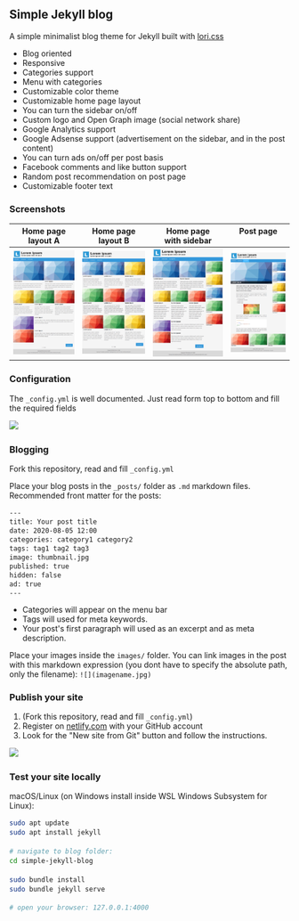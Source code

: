 ## Simple Jekyll blog

A simple minimalist blog theme for Jekyll built with [lori.css](https://hlorand.github.io/lori.css/)

- Blog oriented
- Responsive
- Categories support
- Menu with categories
- Customizable color theme
- Customizable home page layout
- You can turn the sidebar on/off
- Custom logo and Open Graph image (social network share)
- Google Analytics support
- Google Adsense support (advertisement on the sidebar, and in the post content)
- You can turn ads on/off per post basis
- Facebook comments and like button support
- Random post recommendation on post page
- Customizable footer text

### Screenshots


| Home page <br> layout A | Home page <br> layout B | Home page <br> with sidebar | Post page <br> &nbsp; |
| ------------------ | ------------------ | ---------------------- | --------- |
| ![](screenshots/home-layout-a.png) | ![](screenshots/home-layout-b.png) | ![](screenshots/home-layout-a-sidebar.png) | ![](screenshots/post.png) |

### Configuration

The `_config.yml` is well documented. Just read form top to bottom and fill the required fields

![](https://i.imgur.com/q45QYBQ.gif)

### Blogging

Fork this repository, read and fill `_config.yml`

Place your blog posts in the `_posts/` folder as `.md` markdown files. Recommended front matter for the posts:

```
---
title: Your post title
date: 2020-08-05 12:00
categories: category1 category2
tags: tag1 tag2 tag3
image: thumbnail.jpg
published: true
hidden: false
ad: true
---
```

- Categories will appear on the menu bar
- Tags will used for meta keywords. 
- Your post's first paragraph will used as an excerpt and as meta description.

Place your images inside the `images/` folder. You can link images in the post with this markdown expression (you dont have to specify the absolute path, only the filename): `![](imagename.jpg)`

### Publish your site

1. (Fork this repository, read and fill `_config.yml`)
2. Register on [netlify.com](https://netlify.com) with your GitHub account
3. Look for the "New site from Git" button and follow the instructions.

![](https://i.imgur.com/u6Ojj0T.png)

### Test your site locally

macOS/Linux (on Windows install inside WSL Windows Subsystem for Linux):

```bash
sudo apt update
sudo apt install jekyll

# navigate to blog folder:
cd simple-jekyll-blog

sudo bundle install
sudo bundle jekyll serve

# open your browser: 127.0.0.1:4000
```